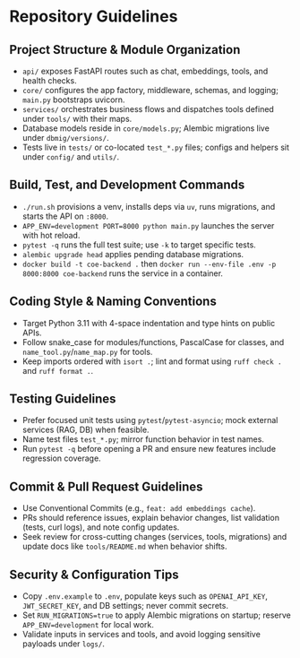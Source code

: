 # Repository Guidelines

## Project Structure & Module Organization
- `api/` exposes FastAPI routes such as chat, embeddings, tools, and health checks.
- `core/` configures the app factory, middleware, schemas, and logging; `main.py` bootstraps uvicorn.
- `services/` orchestrates business flows and dispatches tools defined under `tools/` with their maps.
- Database models reside in `core/models.py`; Alembic migrations live under `dbmig/versions/`.
- Tests live in `tests/` or co-located `test_*.py` files; configs and helpers sit under `config/` and `utils/`.

## Build, Test, and Development Commands
- `./run.sh` provisions a venv, installs deps via `uv`, runs migrations, and starts the API on `:8000`.
- `APP_ENV=development PORT=8000 python main.py` launches the server with hot reload.
- `pytest -q` runs the full test suite; use `-k` to target specific tests.
- `alembic upgrade head` applies pending database migrations.
- `docker build -t coe-backend .` then `docker run --env-file .env -p 8000:8000 coe-backend` runs the service in a container.

## Coding Style & Naming Conventions
- Target Python 3.11 with 4-space indentation and type hints on public APIs.
- Follow snake_case for modules/functions, PascalCase for classes, and `name_tool.py`/`name_map.py` for tools.
- Keep imports ordered with `isort .`; lint and format using `ruff check .` and `ruff format .`.

## Testing Guidelines
- Prefer focused unit tests using `pytest`/`pytest-asyncio`; mock external services (RAG, DB) when feasible.
- Name test files `test_*.py`; mirror function behavior in test names.
- Run `pytest -q` before opening a PR and ensure new features include regression coverage.

## Commit & Pull Request Guidelines
- Use Conventional Commits (e.g., `feat: add embeddings cache`).
- PRs should reference issues, explain behavior changes, list validation (tests, curl logs), and note config updates.
- Seek review for cross-cutting changes (services, tools, migrations) and update docs like `tools/README.md` when behavior shifts.

## Security & Configuration Tips
- Copy `.env.example` to `.env`, populate keys such as `OPENAI_API_KEY`, `JWT_SECRET_KEY`, and DB settings; never commit secrets.
- Set `RUN_MIGRATIONS=true` to apply Alembic migrations on startup; reserve `APP_ENV=development` for local work.
- Validate inputs in services and tools, and avoid logging sensitive payloads under `logs/`.
